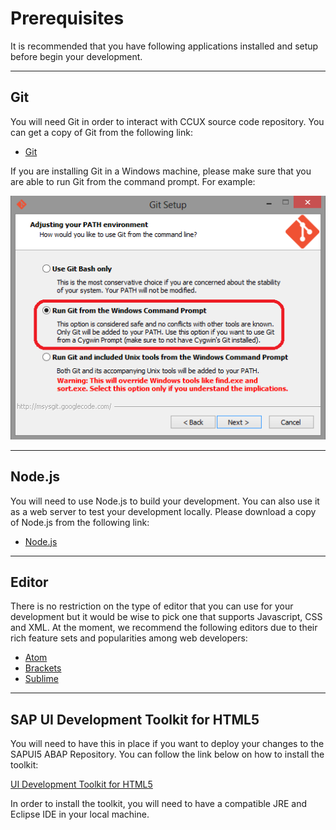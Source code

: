 # Prerequisites
It is recommended that you have following applications installed and setup before begin your development.

***
## Git
You will need Git in order to interact with CCUX source code repository. You can get a copy of Git from the following link:

* [Git](https://git-scm.com/downloads)  

If you are installing Git in a Windows machine, please make sure that you are able to run Git from the command prompt. For example:

![Run Git from the Windows Command Prompt](img/git.001.png)

***
## Node.js
You will need to use Node.js to build your development. You can also use it as a web server to test your development locally. Please download a copy of Node.js from the following link:

* [Node.js](https://nodejs.org/download/)

***
## Editor
There is no restriction on the type of editor that you can use for your development but it would be wise to pick one that supports Javascript, CSS and XML. At the moment, we recommend the following editors due to their rich feature sets and popularities among web developers:

* [Atom](https://atom.io/)
* [Brackets](http://brackets.io/)
* [Sublime](http://www.sublimetext.com/)

***
## SAP UI Development Toolkit for HTML5
You will need to have this in place if you want to deploy your changes to the SAPUI5 ABAP Repository. You can follow the link below on how to install the toolkit:

[UI Development Toolkit for HTML5](https://tools.hana.ondemand.com/#sapui5)

In order to install the toolkit, you will need to have a compatible JRE and Eclipse IDE in your local machine.
